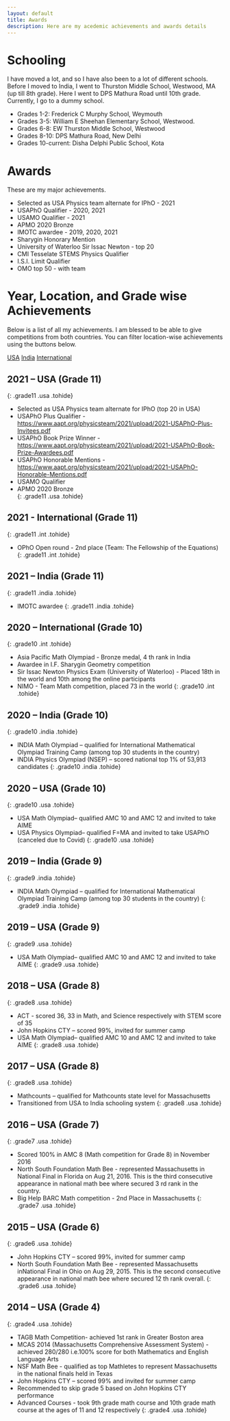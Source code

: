 ```yaml
---
layout: default
title: Awards
description: Here are my acedemic achievements and awards details
---
```


# Schooling
I have moved a lot, and so I have also been to a lot of different schools.
Before I moved to India, I went to Thurston Middle School, Westwood, MA (up till 8th grade). Here I went to DPS Mathura Road until 10th grade. Currently, I go to a dummy school.
- Grades 1-2: Frederick C Murphy School, Weymouth
- Grades 3-5: William E Sheehan Elementary School, Westwood.
- Grades 6-8: EW Thurston Middle School, Westwood
- Grades 8-10: DPS Mathura Road, New Delhi
- Grades 10-current: Disha Delphi Public School, Kota

# Awards
These are my major achievements.

- Selected as USA Physics team alternate for IPhO - 2021 
- USAPhO Qualifier - 2020, 2021   
- USAMO Qualifier - 2021   
- APMO 2020 Bronze  
- IMOTC awardee - 2019, 2020, 2021
- Sharygin Honorary Mention   
- University of Waterloo Sir Issac Newton - top 20   
- CMI Tesselate STEMS Physics Qualifier   
- I.S.I. Limit Qualifier   
- OMO top 50 - with team

# Year, Location, and Grade wise Achievements

Below is a list of all my achievements. I am blessed to be able to give competitions from both countries. You can filter location-wise achievements using the buttons below.

<div class="outer-interactive">
<a id="usa" class="interactive" href="#year-location-and-grade-wise-achievements">USA</a>
<a id="india" class="interactive" href="#year-location-and-grade-wise-achievements">India</a>
<a id="int" class="interactive" href="#year-location-and-grade-wise-achievements">International</a>
</div>

## 2021 – USA (Grade 11)
{: .grade11 .usa  .tohide}
- Selected as USA Physics team alternate for IPhO (top 20 in USA)
- USAPhO Plus Qualifier - <https://www.aapt.org/physicsteam/2021/upload/2021-USAPhO-Plus-Invitees.pdf>
- USAPhO Book Prize Winner - <https://www.aapt.org/physicsteam/2021/upload/2021-USAPhO-Book-Prize-Awardees.pdf>
- USAPhO Honorable Mentions - <https://www.aapt.org/physicsteam/2021/upload/2021-USAPhO-Honorable-Mentions.pdf>
- USAMO Qualifier   
- APMO 2020 Bronze  
{: .grade11 .usa .tohide}

## 2021 - International (Grade 11)
{: .grade11 .int .tohide}
- OPhO Open round - 2nd place (Team: The Fellowship of the Equations)
{: .grade11 .int .tohide}

## 2021 – India (Grade 11)
{: .grade11 .india .tohide}
- IMOTC awardee 
{: .grade11 .india .tohide}

## 2020 – International (Grade 10)
{: .grade10 .int .tohide}
- Asia Pacific Math Olympiad - Bronze medal, 4 th rank in India
- Awardee in I.F. Sharygin Geometry competition
- Sir Issac Newton Physics Exam (University of Waterloo) - Placed 18th in the world and 10th among the online participants
- NIMO - Team Math competition, placed 73 in the world
{: .grade10 .int .tohide}

## 2020 – India (Grade 10)
{: .grade10 .india .tohide}
- INDIA Math Olympiad – qualified for International Mathematical Olympiad Training Camp (among top 30 students in the country)
- INDIA Physics Olympiad (NSEP) – scored national top 1% of 53,913 candidates
{: .grade10 .india .tohide}

## 2020 – USA (Grade 10)
{: .grade10 .usa .tohide}
- USA Math Olympiad– qualified AMC 10 and AMC 12 and invited to take AIME
- USA Physics Olympiad– qualified F=MA and invited to take USAPhO (canceled due to Covid)
{: .grade10 .usa .tohide}

## 2019 – India (Grade 9)
{: .grade9 .india .tohide}
- INDIA Math Olympiad – qualified for International Mathematical Olympiad Training Camp (among top 30 students in the country)
{: .grade9 .india .tohide}

## 2019 – USA (Grade 9)
{: .grade9 .usa .tohide}
- USA Math Olympiad– qualified AMC 10 and AMC 12 and invited to take AIME
{: .grade9 .usa .tohide}

## 2018 – USA (Grade 8)
{: .grade8 .usa .tohide}
- ACT - scored 36, 33 in Math, and Science respectively with STEM score of 35
- John Hopkins CTY – scored 99%, invited for summer camp
- USA Math Olympiad– qualified AMC 10 and AMC 12 and invited to take AIME
{: .grade8 .usa .tohide}

## 2017 – USA (Grade 8)
{: .grade8 .usa .tohide}
- Mathcounts – qualified for Mathcounts state level for Massachusetts
- Transitioned from USA to India schooling system
{: .grade8 .usa .tohide}

## 2016 – USA (Grade 7)
{: .grade7 .usa .tohide}
- Scored 100% in AMC 8 (Math competition for Grade 8) in November 2016
- North South Foundation Math Bee - represented Massachusetts in National Final in Florida on Aug 21, 2016. This is the third consecutive appearance in national math bee where secured 3 rd rank in the country.
- Big Help BARC Math competition - 2nd Place in Massachusetts
{: .grade7 .usa .tohide}

## 2015 – USA (Grade 6)
{: .grade6 .usa .tohide}
- John Hopkins CTY – scored 99%, invited for summer camp
- North South Foundation Math Bee - represented Massachusetts inNational Final in Ohio on Aug 29, 2015. This is the second consecutive
appearance in national math bee where secured 12 th rank overall.
{: .grade6 .usa .tohide}

## 2014 – USA (Grade 4)
{: .grade4 .usa .tohide}
- TAGB Math Competition- achieved 1st rank in Greater Boston area
- MCAS 2014 (Massachusetts Comprehensive Assessment System) - achieved 280/280 i.e.100% score for both Mathematics and English Language Arts
- NSF Math Bee - qualified as top Mathletes to represent Massachusetts in the national finals held in Texas
- John Hopkins CTY – scored 99% and invited for summer camp
- Recommended to skip grade 5 based on John Hopkins CTY performance
- Advanced Courses - took 9th grade math course and 10th grade math course at the ages of 11 and 12 respectively
{: .grade4 .usa .tohide}

<script src="/assets/js/awards.js" ></script>
